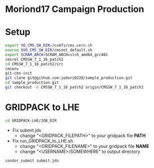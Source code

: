 Moriond17 Campaign Production
====

# Setup
```bash
export VO_CMS_SW_DIR=/cvmfs/cms.cern.ch
source $VO_CMS_SW_DIR/cmsset_default.sh
export SCRAM_ARCH=SCRAM_ARCH=slc6_amd64_gcc481
cmsrel CMSSW_7_1_16_patch2
cd CMSSW_7_1_16_patch2/src
cmsenv
git-cms-init
git clone git@github.com:jedori0228/sample_production.git
cd sample_production.git
git checkout -b CMSSW_7_1_16_patch2 origin/CMSSW_7_1_16_patch2
```

# GRIDPACK to LHE
```bash
cd GRIDPACK-LHE/JOB_DIR
```
* Fix submit.jds
  * change "\<GRIDPACK_FILEPATH\>" to your gridpack file **PATH**
* Fix run_GRIDPACK_to_LHE.sh
  * change "\<GRIDPACK_FILENAME\>" to your gridpack file **NAME**
  * change "\<USERNAME\>/SOMEWHERE" to output directory
```bash
condor_submit submit.jds
```
